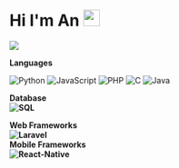 
  # Hi I'm An <img src="https://github.com/TheDudeThatCode/TheDudeThatCode/blob/master/Assets/Hi.gif" width="29px">


![](https://camo.githubusercontent.com/992babdffd8c74a1502de375fbdf7e4d54773242/68747470733a2f2f6d656469612e67697068792e636f6d2f6d656469612f53576f536b4e36447854737a71494b4571762f67697068792e676966)

<b>Languages</b>

![Python](https://img.shields.io/badge/Python-14354C?style=for-the-badge&logo=python&logoColor=white)
![JavaScript](https://img.shields.io/badge/JavaScript-323330?style=for-the-badge&logo=javascript&logoColor=F7DF1E)
![PHP](https://img.shields.io/badge/PHP-777BB4?style=for-the-badge&logo=php&logoColor=white)
![C](https://img.shields.io/badge/C-00599C?style=for-the-badge&logo=c&logoColor=white)
![Java](https://img.shields.io/badge/Java-ED8B00?style=for-the-badge&logo=java&logoColor=white)

<b>Database<b></br>
![SQL](https://img.shields.io/badge/MySQL-00000F?style=for-the-badge&logo=mysql&logoColor=white)


<b>Web Frameworks</b></br>
![Laravel](https://img.shields.io/badge/Laravel-FF2D20?style=for-the-badge&logo=laravel&logoColor=white)</br>
<b>Mobile Frameworks</b></br>
![React-Native](https://img.shields.io/badge/React_Native-20232A?style=for-the-badge&logo=react&logoColor=61DAFB)
